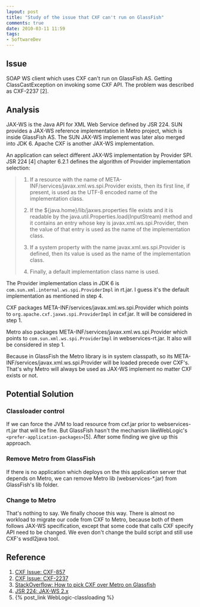 ```yaml
---
layout: post
title: "Study of the issue that CXF can't run on GlassFish"
comments: true
date: 2010-03-11 11:59
tags:
- SoftwareDev
---
```

##  Issue

SOAP WS client which uses CXF can't run on GlassFish AS. Getting ClassCastException on invoking some CXF API. The problem was described as CXF-2237 [2].

##  Analysis

JAX-WS is the Java API for XML Web Service defined by JSR 224. SUN provides a JAX-WS reference implementation in Metro project, which is inside GlassFish AS. The SUN JAX-WS implement was later also merged into JDK 6. Apache CXF is another JAX-WS implementation.

An application can select different JAX-WS implementation by Provider SPI. JSR 224 [4] chapter 6.2.1 defines the algorithm of Provider implementation selection:

> 1. If a resource with the name of META-INF/services/javax.xml.ws.spi.Provider exists, then its first line, if present, is used as the UTF-8 encoded name of the implementation class.
> 
> 2. If the ${java.home}/lib/jaxws.properties file exists and it is readable by the java.util.Properties.load(InputStream) method and it contains an entry whose key is javax.xml.ws.spi.Provider, then the value of that entry is used as the name of the implementation class.
> 
> 3. If a system property with the name javax.xml.ws.spi.Provider is defined, then its value is used as the name of the implementation class.
> 
> 4. Finally, a default implementation class name is used.

The Provider implementation class in JDK 6 is `com.sun.xml.internal.ws.spi.ProviderImpl` in rt.jar. I guess it's the default implementation as mentioned in step 4.

CXF packages META-INF/services/javax.xml.ws.spi.Provider which points to `org.apache.cxf.jaxws.spi.ProviderImpl` in cxf.jar. It will be considered in step 1.

Metro also packages META-INF/services/javax.xml.ws.spi.Provider which points to `com.sun.xml.ws.spi.ProviderImpl` in webservices-rt.jar. It also will be considered in step 1.

Because in GlassFish the Metro library is in system classpath, so its META-INF/services/javax.xml.ws.spi.Provider will be loaded precede over CXF's. That's why Metro will always be used as JAX-WS implement no matter CXF exists or not.

##  Potential Solution

###  Classloader control

If we can force the JVM to load resource from cxf.jar prior to webservices-rt.jar that will be fine. But GlassFish hasn't the mechanism likeWebLogic's `<prefer-application-packages>`[5]. After some finding we give up this approach.

###  Remove Metro from GlassFish

If there is no application which deploys on the this application server that depends on Metro, we can remove Metro lib (webservices-*.jar) from GlassFish's lib folder.

###  Change to Metro

That's nothing to say. We finally choose this way. There is almost no workload to migrate our code from CXF to Metro, because both of them follows JAX-WS specification, except that some code that calls CXF specify API need to be changed. We even don't change the build script and still use CXF's wsdl2java tool.

##  Reference

  1. [CXF Issue: CXF-857](https://issues.apache.org/jira/browse/CXF-857)
  2. [CXF Issue: CXF-2237](https://issues.apache.org/jira/browse/CXF-2237)
  3. [StackOverflow: How to pick CXF over Metro on Glassfish](http://stackoverflow.com/questions/2064068/how-to-pick-cxf-over-metro-on-glassfish)
  4. [JSR 224: JAX-WS 2.x](http://jcp.org/en/jsr/detail?id=224)
  5. {% post_link WebLogic-classloading %}
